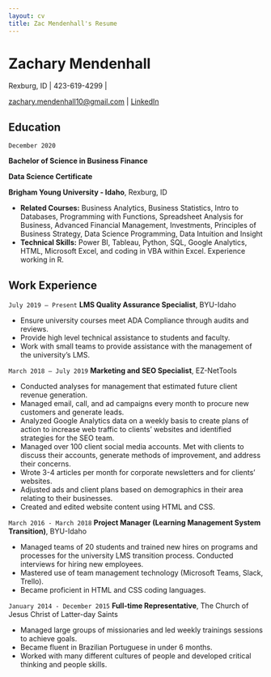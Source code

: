```yaml
---
layout: cv
title: Zac Mendenhall's Resume
---
```

# Zachary Mendenhall
Rexburg, ID | 423-619-4299 | <div id="webaddress"> <a href="zachary.mendenhall10@gmail.com">zachary.mendenhall10@gmail.com</a> | <a href="https://linkedin.com/in/zachary-mendenhall">LinkedIn</a></div>

<!-- https://www.monique.tech/the-art-of-markdown this is a comment on markdown tricks -->

## Education
`December 2020`

__Bachelor of Science in Business Finance__

__Data Science Certificate__

 __Brigham Young University - Idaho__, Rexburg, ID

- <b>Related Courses:</b> Business Analytics, Business Statistics, Intro to Databases, Programming with Functions, Spreadsheet Analysis for Business, Advanced Financial Management, Investments, Principles of Business Strategy, Data Science Programming, Data Intuition and Insight
- <b>Technical Skills:</b> Power BI, Tableau, Python, SQL, Google Analytics, HTML, Microsoft Excel, and coding in VBA within Excel. Experience working in R.


## Work Experience
`July 2019 – Present`
__LMS Quality Assurance Specialist__, BYU-Idaho

- Ensure university courses meet ADA Compliance through audits and reviews.
- Provide high level technical assistance to students and faculty.
- Work with small teams to provide assistance with the management of the university’s LMS.


`March 2018 – July 2019`
__Marketing and SEO Specialist__, EZ-NetTools

- Conducted analyses for management that estimated future client revenue generation.
- Managed email, call, and ad campaigns every month to procure new customers and generate leads.
- Analyzed Google Analytics data on a weekly basis to create plans of action to increase web traffic to clients’ websites and identified strategies for the SEO team.
- Managed over 100 client social media accounts. Met with clients to discuss their accounts, generate methods of improvement, and address their concerns.
- Wrote 3-4 articles per month for corporate newsletters and for clients’ websites.
- Adjusted ads and client plans based on demographics in their area relating to their businesses.
- Created and edited website content using HTML and CSS.

`March 2016 - March 2018`
__Project Manager (Learning Management System Transition)__, BYU-Idaho

- Managed teams of 20 students and trained new hires on programs and processes for the university LMS transition process. Conducted interviews for hiring new employees.
- Mastered use of team management technology (Microsoft Teams, Slack, Trello). 
- Became proficient in HTML and CSS coding languages.


`January 2014 - December 2015`
__Full-time Representative__, The Church of Jesus Christ of Latter-day Saints

- Managed large groups of missionaries and led weekly trainings sessions to achieve goals.
- Became fluent in Brazilian Portuguese in under 6 months. 
- Worked with many different cultures of people and developed critical thinking and people skills.




<!-- ### Footer

Last updated: May 2013 -->


